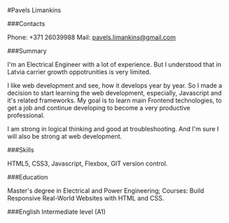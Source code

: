 #Pavels Limankins

###Contacts

Phone: +371 26039988
Mail: pavels.limankins@gmail.com

###Summary

I'm an Electrical Engineer with a lot of experience. But I understood that in Latvia carrier growth oppotrunities is very limited.
 
I like web development and see, how it develops year by year. So I made a decision to start learning the web development,
 especially, Javascript and it's related frameworks. My goal is to learn main Frontend technologies, to get a job and continue
developing to become a very productive professional.

I am strong in logical thinking and good at troubleshooting. And I'm sure I will also be strong at web development.

###Skills

HTML5, CSS3, Javascript, Flexbox, GIT version control.

###Education

Master's degree in Electrical and Power Engineering;
Courses: Build Responsive Real-World Websites with HTML and CSS.


###English
Intermediate level (A1)
